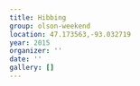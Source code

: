 ```yaml
---
title: Hibbing
group: olson-weekend
location: 47.173563,-93.032719
year: 2015
organizer: ''
date: ''
gallery: []
---
```


